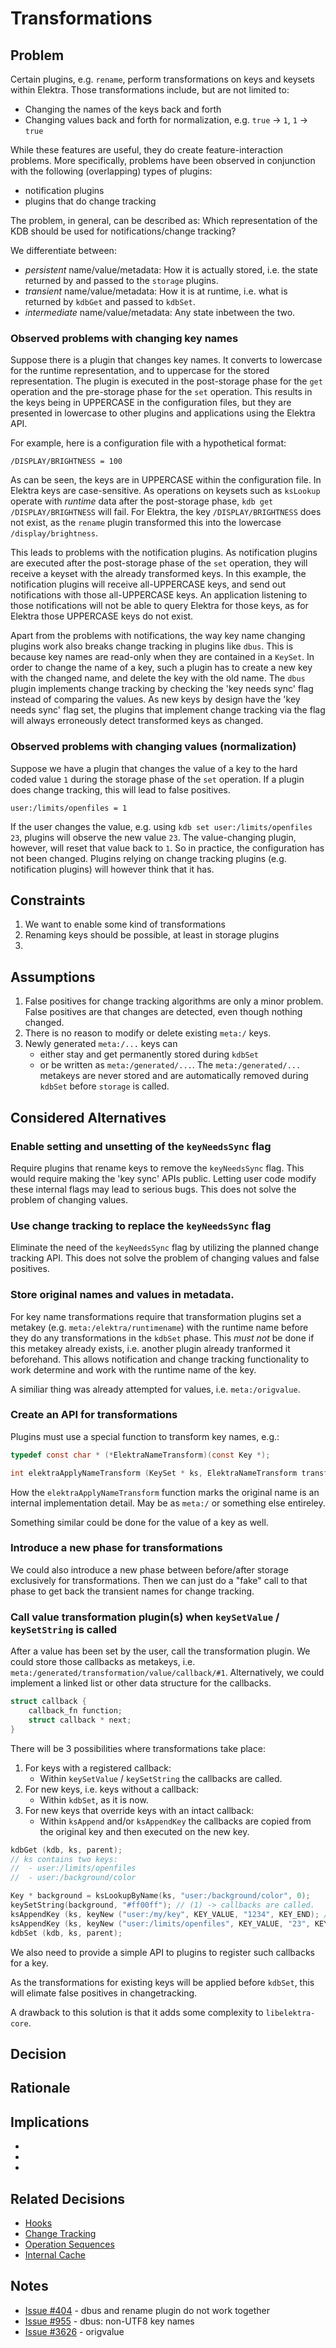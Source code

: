 # Transformations

## Problem

Certain plugins, e.g. `rename`, perform transformations on keys and keysets within Elektra.
Those transformations include, but are not limited to:

- Changing the names of the keys back and forth
- Changing values back and forth for normalization, e.g. `true` -> `1`, `1` -> `true`

While these features are useful, they do create feature-interaction problems.
More specifically, problems have been observed in conjunction with the following (overlapping) types of plugins:

- notification plugins
- plugins that do change tracking

The problem, in general, can be described as: Which representation of the KDB should be used for notifications/change tracking?

We differentiate between:

- _persistent_ name/value/metadata: How it is actually stored, i.e. the state returned by and passed to the `storage` plugins.
- _transient_ name/value/metadata: How it is at runtime, i.e. what is returned by `kdbGet` and passed to `kdbSet`.
- _intermediate_ name/value/metadata: Any state inbetween the two.

### Observed problems with changing key names

Suppose there is a plugin that changes key names.
It converts to lowercase for the runtime representation, and to uppercase for the stored representation.
The plugin is executed in the post-storage phase for the `get` operation and the pre-storage phase for the `set` operation.
This results in the keys being in UPPERCASE in the configuration files, but they are presented in lowercase to other plugins and applications using the Elektra API.

For example, here is a configuration file with a hypothetical format:

```
/DISPLAY/BRIGHTNESS = 100
```

As can be seen, the keys are in UPPERCASE within the configuration file.
In Elektra keys are case-sensitive.
As operations on keysets such as `ksLookup` operate with _runtime_ data after the post-storage phase, `kdb get /DISPLAY/BRIGHTNESS` will fail.
For Elektra, the key `/DISPLAY/BRIGHTNESS` does not exist, as the `rename` plugin transformed this into the lowercase `/display/brightness`.

This leads to problems with the notification plugins.
As notification plugins are executed after the post-storage phase of the `set` operation, they will receive a keyset with the already transformed keys.
In this example, the notification plugins will receive all-UPPERCASE keys, and send out notifications with those all-UPPERCASE keys.
An application listening to those notifications will not be able to query Elektra for those keys, as for Elektra those UPPERCASE keys do not exist.

Apart from the problems with notifications, the way key name changing plugins work also breaks change tracking in plugins like `dbus`.
This is because key names are read-only when they are contained in a `KeySet`.
In order to change the name of a key, such a plugin has to create a new key with the changed name, and delete the key with the old name.
The `dbus` plugin implements change tracking by checking the 'key needs sync' flag instead of comparing the values.
As new keys by design have the 'key needs sync' flag set, the plugins that implement change tracking via the flag will always erroneously detect transformed keys as changed.

### Observed problems with changing values (normalization)

Suppose we have a plugin that changes the value of a key to the hard coded value `1` during the storage phase of the `set` operation.
If a plugin does change tracking, this will lead to false positives.

```
user:/limits/openfiles = 1
```

If the user changes the value, e.g. using `kdb set user:/limits/openfiles 23`, plugins will observe the new value `23`.
The value-changing plugin, however, will reset that value back to `1`.
So in practice, the configuration has not been changed.
Plugins relying on change tracking plugins (e.g. notification plugins) will however think that it has.

## Constraints

1. We want to enable some kind of transformations
2. Renaming keys should be possible, at least in storage plugins
3.

## Assumptions

1. False positives for change tracking algorithms are only a minor problem.
   False positives are that changes are detected, even though nothing changed.
2. There is no reason to modify or delete existing `meta:/` keys.
3. Newly generated `meta:/...` keys can
   - either stay and get permanently stored during `kdbSet`
   - or be written as `meta:/generated/...`.
     The `meta:/generated/...` metakeys are never stored and are automatically removed during `kdbSet` before `storage` is called.

## Considered Alternatives

### Enable setting and unsetting of the `keyNeedsSync` flag

Require plugins that rename keys to remove the `keyNeedsSync` flag.
This would require making the 'key sync' APIs public.
Letting user code modify these internal flags may lead to serious bugs.
This does not solve the problem of changing values.

### Use change tracking to replace the `keyNeedsSync` flag

Eliminate the need of the `keyNeedsSync` flag by utilizing the planned change tracking API.
This does not solve the problem of changing values and false positives.

### Store original names and values in metadata.

For key name transformations require that transformation plugins set a metakey (e.g. `meta:/elektra/runtimename`) with the runtime name before they do any transformations in the `kdbSet` phase.
This _must not_ be done if this metakey already exists, i.e. another plugin already tranformed it beforehand.
This allows notification and change tracking functionality to work determine and work with the runtime name of the key.

A similiar thing was already attempted for values, i.e. `meta:/origvalue`.

### Create an API for transformations

Plugins must use a special function to transform key names, e.g.:

```c
typedef const char * (*ElektraNameTransform)(const Key *);

int elektraApplyNameTransform (KeySet * ks, ElektraNameTransform transform);
```

How the `elektraApplyNameTransform` function marks the original name is an internal implementation detail.
May be as `meta:/` or something else entireley.

Something similar could be done for the value of a key as well.

### Introduce a new phase for transformations

We could also introduce a new phase between before/after storage exclusively for transformations.
Then we can just do a "fake" call to that phase to get back the transient names for change tracking.

### Call value transformation plugin(s) when `keySetValue` / `keySetString` is called

After a value has been set by the user, call the transformation plugin.
We could store those callbacks as metakeys, i.e. `meta:/generated/transformation/value/callback/#1`.
Alternatively, we could implement a linked list or other data structure for the callbacks.

```c
struct callback {
    callback_fn function;
    struct callback * next;
}
```

There will be 3 possibilities where transformations take place:

1. For keys with a registered callback:
   - Within `keySetValue` / `keySetString` the callbacks are called.
2. For new keys, i.e. keys without a callback:
   - Within `kdbSet`, as it is now.
3. For new keys that override keys with an intact callback:
   - Within `ksAppend` and/or `ksAppendKey` the callbacks are copied from the original key and then executed on the new key.

```c
kdbGet (kdb, ks, parent);
// ks contains two keys:
//  - user:/limits/openfiles
//  - user:/background/color

Key * background = ksLookupByName(ks, "user:/background/color", 0);
keySetString(background, "#ff00ff"); // (1) -> callbacks are called.
ksAppendKey (ks, keyNew ("user:/my/key", KEY_VALUE, "1234", KEY_END); // (2) -> transformation will happen inside kdbSet
ksAppendKey (ks, keyNew ("user:/limits/openfiles", KEY_VALUE, "23", KEY_END); // (3) -> replaces existing key, callbacks of existing key are copied and then executed
kdbSet (kdb, ks, parent);
```

We also need to provide a simple API to plugins to register such callbacks for a key.

As the transformations for existing keys will be applied before `kdbSet`, this will elimate false positives in changetracking.

A drawback to this solution is that it adds some complexity to `libelektra-core`.

## Decision

## Rationale

## Implications

-
-
-

## Related Decisions

- [Hooks](../5_partially_implemented/hooks.md)
- [Change Tracking](../3_in_review/change_tracking.md)
- [Operation Sequences](../0_drafts/operation_sequences.md)
- [Internal Cache](../4_decided/internal_cache.md)

## Notes

- [Issue #404](https://issues.libelektra.org/404) - dbus and rename plugin do not work together
- [Issue #955](https://issues.libelektra.org/955) - dbus: non-UTF8 key names
- [Issue #3626](https://issues.libelektra.org/3626) - origvalue
